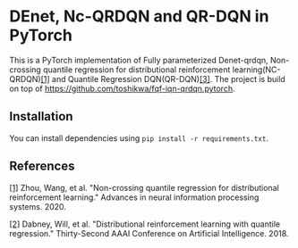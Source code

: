 # DEnet, Nc-QRDQN and QR-DQN in PyTorch

This is a PyTorch implementation of Fully parameterized Denet-qrdqn, Non-crossing quantile regression for distributional reinforcement learning(NC-QRDQN)[[1]](#references) and Quantile Regression DQN(QR-DQN)[[3]](#references). The project is build on top of https://github.com/toshikwa/fqf-iqn-qrdqn.pytorch.

## Installation
You can install dependencies using `pip install -r requirements.txt`.

## References
[[1]](https://proceedings.neurips.cc/paper_files/paper/2020/file/b6f8dc086b2d60c5856e4ff517060392-Paper.pdf) Zhou, Wang, et al. "Non-crossing quantile regression for distributional reinforcement learning." Advances in neural information processing systems. 2020.

[[2]](https://arxiv.org/abs/1710.10044) Dabney, Will, et al. "Distributional reinforcement learning with quantile regression." Thirty-Second AAAI Conference on Artificial Intelligence. 2018.

